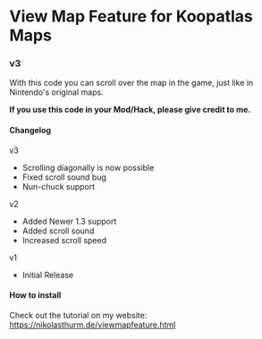 # View Map Feature for Koopatlas Maps
### v3
With this code you can scroll over the map in the game, 
just like in Nintendo's original maps.

**If you use this code in your Mod/Hack, please give credit to me.**

#### Changelog

v3
- Scrolling diagonally is now possible
- Fixed scroll sound bug
- Nun-chuck support

v2
- Added Newer 1.3 support
- Added scroll sound
- Increased scroll speed

v1
- Initial Release

#### How to install

Check out the tutorial on my website:
https://nikolasthurm.de/viewmapfeature.html